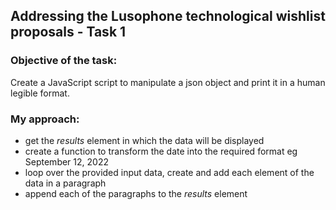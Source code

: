 ## Addressing the Lusophone technological wishlist proposals - Task 1
### Objective of the task:
  Create a JavaScript script to manipulate a json object and print it in a human legible format.
### My approach:
  - get the _results_ element in which the data will be displayed
  - create a function to transform the date into the required format eg September 12, 2022
  - loop over the provided input data, create and add each element of the data in a paragraph
  - append each of the paragraphs to the _results_ element
    

